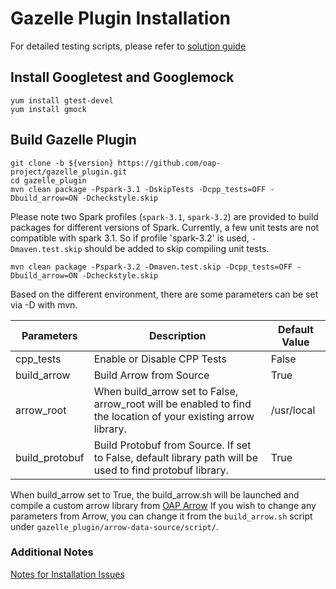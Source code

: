# Gazelle Plugin Installation

For detailed testing scripts, please refer to [solution guide](https://github.com/Intel-bigdata/Solution_navigator/tree/master/nativesql)

## Install Googletest and Googlemock

``` shell
yum install gtest-devel
yum install gmock
```

## Build Gazelle Plugin

``` shell
git clone -b ${version} https://github.com/oap-project/gazelle_plugin.git
cd gazelle_plugin
mvn clean package -Pspark-3.1 -DskipTests -Dcpp_tests=OFF -Dbuild_arrow=ON -Dcheckstyle.skip
```
Please note two Spark profiles (`spark-3.1`, `spark-3.2`) are provided to build packages for different versions of Spark.
Currently, a few unit tests are not compatible with spark 3.1. So if profile 'spark-3.2' is used, `-Dmaven.test.skip` should be added to skip compiling unit tests.
```
mvn clean package -Pspark-3.2 -Dmaven.test.skip -Dcpp_tests=OFF -Dbuild_arrow=ON -Dcheckstyle.skip
```

Based on the different environment, there are some parameters can be set via -D with mvn.

| Parameters | Description | Default Value |
| ---------- | ----------- | ------------- |
| cpp_tests  | Enable or Disable CPP Tests | False |
| build_arrow | Build Arrow from Source | True |
| arrow_root | When build_arrow set to False, arrow_root will be enabled to find the location of your existing arrow library. | /usr/local |
| build_protobuf | Build Protobuf from Source. If set to False, default library path will be used to find protobuf library. | True |

When build_arrow set to True, the build_arrow.sh will be launched and compile a custom arrow library from [OAP Arrow](https://github.com/oap-project/arrow/tree/arrow-4.0.0-oap)
If you wish to change any parameters from Arrow, you can change it from the `build_arrow.sh` script under `gazelle_plugin/arrow-data-source/script/`.

### Additional Notes
[Notes for Installation Issues](./InstallationNotes.md)
